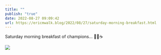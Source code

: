 ```yaml
---
title: ""
publish: "true"
date: 2022-08-27 09:09:42
url: https://ericmwalk.blog/2022/08/27/saturday-morning-breakfast.html
---
```


Saturday morning breakfast of champions… 🧇🥓☕️


![](https://ericmwalk.blog/uploads/2022/4ff9f62fdc.jpg)